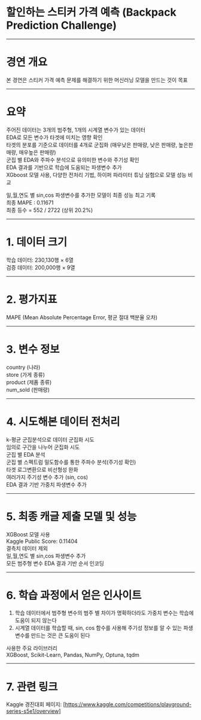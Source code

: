 # 할인하는 스티커 가격 예측 (Backpack Prediction Challenge)  

----------------------------------------------------

# 경연 개요  
본 경연은 스티커 가격 예측 문제를 해결하기 위한 머신러닝 모델을 만드는 것이 목표  

---------------------------------------------------

# 요약  
주어진 데이터는 3개의 범주형, 1개의 시계열 변수가 있는 데이터  
EDA로 모든 변수가 타겟에 미치는 영향 확인  
타겟의 분포를 기준으로 데이터를 4개로 군집화 (매우낮은 판매량, 낮은 판매량, 높은판매량, 매우높은 판매량)  
군집 별 EDA와 주파수 분석으로 유의미한 변수와 주기성 확인  
EDA 결과를 기반으로 학습에 도움되는 파생변수 추가  
XGboost 모델 사용, 다양한 전처리 기법, 하이퍼 파라미터 튜닝 실험으로 모델 성능 비교  
  
일,월,연도 별 sin,cos 파생변수를 추가한 모델이 최종 성능 최고 기록  
최종 MAPE : 0.11671  
최종 등수 = 552 / 2722 (상위 20.2%)  

---------------------------------------------------

# 1. 데이터 크기  
학습 데이터: 230,130행 × 6열  
검증 데이터: 200,000행 × 9열  

--------------------------------------------------

# 2. 평가지표  
MAPE (Mean Absolute Percentage Error, 평균 절대 백분율 오차)  

-------------------------------------------------

# 3. 변수 정보  
country (나라)  
store (가게 종류)  
product (제품 종류)   
num_sold (판매량)  

-------------------------------------------------

# 4. 시도해본 데이터 전처리

k-평균 군집분석으로 데이터 군집화 시도  
임의로 구간을 나누어 군집화 시도  
군집 별 EDA 분석  
군집 별 스펙트럼 밀도함수를 통한 주파수 분석(주기성 확인)  
타겟 로그변환으로 비선형성 완화  
여러가지 주기성 변수 추가 (sin, cos)  
EDA 결과 기반 가중치 파생변수 추가  

-------------------------------------------------------------

# 5. 최종 캐글 제출 모델 및 성능  

XGBoost 모델 사용  
Kaggle Public Score: 0.11404  
결측치 데이터 제외  
일,월,연도 별 sin,cos 파생변수 추가  
모든 범주형 변수 EDA 결과 기반 순서 인코딩  

-----------------------------------------------------------------

# 6. 학습 과정에서 얻은 인사이트  

1. 학습 데이터에서 범주형 변수의 범주 별 차이가 명확하더라도 가중치 변수는 학습에 도움이 되지 않는다  
2. 시계열 데이터를 학습할 때, sin, cos 함수를 사용해 주기성 정보를 알 수 있는 파생변수를 만드는 것은 큰 도움이 된다  

사용한 주요 라이브러리  
XGBoost, Scikit-Learn, Pandas, NumPy, Optuna, tqdm

-----------------------------------------------------------------

# 7. 관련 링크
Kaggle 경진대회 페이지: [https://www.kaggle.com/competitions/playground-series-s5e1/overview]  
